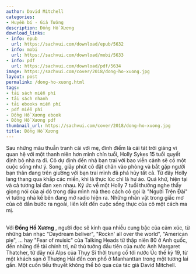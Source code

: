 ```yaml
---
author: David Mitchell
categories:
- Huyền bí - Giả Tưởng
description: Đồng Hồ Xương
download_links:
- info: epub
  url: https://sachvui.com/download/epub/5632
- info: mobi
  url: https://sachvui.com/download/mobi/5633
- info: pdf
  url: https://sachvui.com/download/pdf/5634
image: https://sachvui.com/cover/2018/dong-ho-xuong.jpg
layout: post
permalink: /dong-ho-xuong.html
tags:
- tải sách miễn phí
- tải sách nhanh
- tải ebooks miễn phí
- pdf miễn phí
- Đồng Hồ Xương ebook
- Đồng Hồ Xương pdf
thumbnail_url: https://sachvui.com/cover/2018/dong-ho-xuong.jpg
title: Đồng Hồ Xương
---
```


 <div class="item-desc text-justify"> <p>Sau những mâu thuẫn tranh cãi với mẹ, đỉnh điểm là cái tát trời giáng vì quan hệ với một thanh niên hơn mình chín tuổi, Holly Sykes 15 tuổi quyết định bỏ nhà ra đi. Cô dự định đến nhà bạn trai với bao viễn cảnh sẽ có một cuộc sống như ý. Song, giây phút cô đặt chân vào phòng và bắt gặp người bạn thân đang trên giường với bạn trai mình đã phá hủy tất cả. Từ đây Holly lang thang qua khắp các miền, khi là thực lúc chỉ là hư ảo. Quá khứ, hiện tại và cả tương lai đan xen nhau. Ký ức về một Holly 7 tuổi thường nghe thấy giọng nói của ai đó trong đầu mình mà theo cách cô gọi là "Người Trên Đài" vì tưởng nhà kế bên đang mở radio hiện ra. Những nhân vật trong giấc mơ của cô dần bước ra ngoài, liên kết đến cuộc sống thực của cô một cách ma mị.</p><p><br>Với<strong> Đồng Hồ Xương</strong> , người đọc sẽ kinh qua nhiều cung bậc của cảm xúc, từ những bản nhạc "Daydream beliver", "Rockn' all over the world", "American pie", ... hay "Fear of muisic" của Talking Heads từ thập niên 80 ở Anh quốc, đến những đề tài chính trị, nữ thủ tướng đầu tiên của nước Anh Margaret Thatcher, từ dãy núi Alps của Thụy Sĩ thời trung cổ tới nước Úc thế kỷ 19, từ một khách sạn ở Thượng Hải đến con phố ở Manhanttan trong một tương lai gần. Một cuốn tiểu thuyết không thể bỏ qua của tác giả David Mitchell.<br> </p> </div>